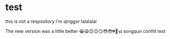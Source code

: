 # test
this is not a  respository
i'm qinggor lalalalal

The new version was a little better 😭😩😔😔😏😳😳💔💖🕉
songqun confilt test
